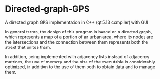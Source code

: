 # Directed-graph-GPS
A directed graph GPS implementation in C++ (qt 5.13 compiler) with GUI

In general terms, the design of this program is based on a directed graph, which represents a map of a portion of an urban area, where its nodes are the intersections and the connection between them represents both the street that unites them.

In addition, being implemented with adjacency lists instead of adjacency matrices, the use of memory and the size of the executable is considerably optimized, in addition to the use of them both to obtain data and to manage them.

